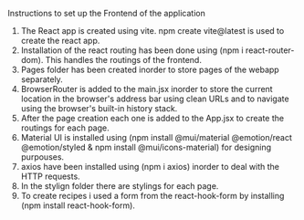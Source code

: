 Instructions to set up the Frontend of the application

1. The React app is created using vite. npm create vite@latest is used to create the react app.
2. Installation of the react routing has been done using (npm i react-router-dom). This handles the routings of the frontend.
3. Pages folder has been created inorder to store pages of the webapp separately.
4. BrowserRouter is added to the main.jsx inorder to store the current location in the browser's address bar using clean URLs and to navigate using the browser's built-in history stack.
5. After the page creation each one is added to the App.jsx to create the routings for each page.
6. Material UI is installed using (npm install @mui/material @emotion/react @emotion/styled & npm install @mui/icons-material) for designing purpouses.
7. axios have been installed using (npm i axios) inorder to deal with the HTTP requests.
8. In the stylign folder there are stylings for each page.
0. To create recipes i used a form from the react-hook-form by installing (npm install react-hook-form).


